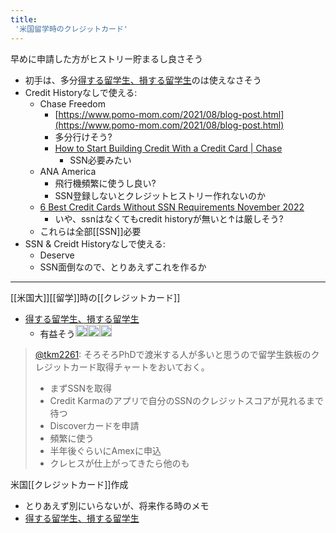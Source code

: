 ```yaml
---
title:
 '米国留学時のクレジットカード'
---
```



早めに申請した方がヒストリー貯まるし良さそう
- 初手は、多分[得する留学生、損する留学生](https://haruna.notion.site/0581933096ff400597e01aa3b2035cc1)のは使えなさそう
- Credit Historyなしで使える:
    - Chase Freedom
        - [https://www.pomo-mom.com/2021/08/blog-post.html](https://www.pomo-mom.com/2021/08/blog-post.html)
        - 多分行けそう?
        - [How to Start Building Credit With a Credit Card | Chase](https://www.chase.com/personal/credit-cards/education/build-credit/credit-card-with-no-credit)
            - SSN必要みたい
    - ANA America
        - 飛行機頻繁に使うし良い?
        - SSN登録しないとクレジットヒストリー作れないのか
    - [6 Best Credit Cards Without SSN Requirements November 2022](https://wallethub.com/best-credit-card-without-ssn)
        - いや、ssnはなくてもcredit historyが無いと↑は厳しそう?
    - これらは全部[[SSN]]必要
- SSN & Creidt Historyなしで使える:
    - Deserve
    - SSN面倒なので、とりあえずこれを作るか

---
[[米国大]][[留学]]時の[[クレジットカード]]
- [得する留学生、損する留学生](https://haruna.notion.site/0581933096ff400597e01aa3b2035cc1)
    - 有益そう<img src='https://scrapbox.io/api/pages/blu3mo-public/blu3mo/icon' alt='blu3mo.icon' height="19.5"/><img src='https://scrapbox.io/api/pages/blu3mo-public/blu3mo/icon' alt='blu3mo.icon' height="19.5"/><img src='https://scrapbox.io/api/pages/blu3mo-public/blu3mo/icon' alt='blu3mo.icon' height="19.5"/>

> [@tkm2261](https://twitter.com/tkm2261/status/1566940466280419328): そろそろPhDで渡米する人が多いと思うので留学生鉄板のクレジットカード取得チャートをおいておく。
> - まずSSNを取得
> - Credit Karmaのアプリで自分のSSNのクレジットスコアが見れるまで待つ
> - Discoverカードを申請
> - 頻繁に使う
> - 半年後ぐらいにAmexに申込
> - クレヒスが仕上がってきたら他のも

米国[[クレジットカード]]作成
- とりあえず別にいらないが、将来作る時のメモ
- [得する留学生、損する留学生](https://haruna.notion.site/0581933096ff400597e01aa3b2035cc1)
